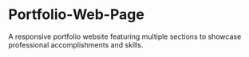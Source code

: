 # Portfolio-Web-Page
A responsive portfolio website featuring multiple sections to showcase professional accomplishments and skills.
